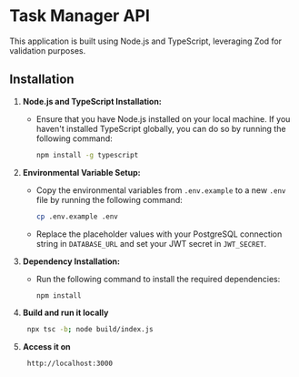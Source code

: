 # Task Manager API 

This application is built using Node.js and TypeScript, leveraging Zod for validation purposes.

## Installation

1. **Node.js and TypeScript Installation:**  
    - Ensure that you have Node.js installed on your local machine. If you haven't installed TypeScript globally, you can do so by running the following command:
       ```bash
       npm install -g typescript

2. **Environmental Variable Setup:**  
    - Copy the environmental variables from `.env.example` to a new `.env` file  by running the following command:
       ```bash
       cp .env.example .env
   - Replace the placeholder values with your PostgreSQL connection string in `DATABASE_URL` and set your JWT secret in `JWT_SECRET`.

3. **Dependency Installation:**  
   - Run the following command to install the required dependencies:
      ```bash
      npm install

4. **Build and run it locally**  
     ```bash
      npx tsc -b; node build/index.js
     
5. **Access it on**  
     ```bash
      http://localhost:3000 
